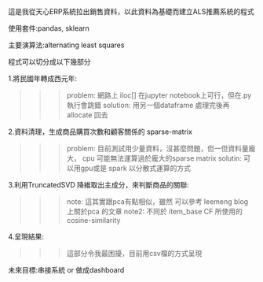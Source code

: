 這是我從天心ERP系統拉出銷售資料，以此資料為基礎而建立ALS推薦系統的程式

使用套件:pandas, sklearn

主要演算法:alternating least squares

程式可以切分成以下幾部分

1.將民國年轉成西元年:
  >>>problem: 網路上 iloc[] 在jupyter notebook上可行，但在.py 執行會跳錯
  >>>solution: 用另一個dataframe 處理完後再 allocate 回去
  
2.資料清理，生成商品購買次數和顧客關係的 sparse-matrix
  >>>problem: 目前測試用少量資料，沒甚麼問題，但一但資料量龐大， cpu 可能無法運算過於龐大的sparse matrix
  >>>solutin: 可以用gpu或是 spark 以分散式運算的方式
  
3.利用TruncatedSVD 降維取出主成分，來判斷商品的關聯:
  >>>note: 這其實跟pca有點相似，雖然 可以參考 leemeng blog 上關於pca 的文章
  >>>note2: 不同於 item_base CF 所使用的 cosine-similarity
  
4.呈現結果:
  >>>這部分令我最困擾，目前用csv檔的方式呈現
  
  
 未來目標:串接系統 or 做成dashboard
